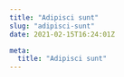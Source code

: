 ```yaml
---
title: "Adipisci sunt"
slug: "adipisci-sunt"
date: 2021-02-15T16:24:01Z

meta:
  title: "Adipisci sunt"
---
```


